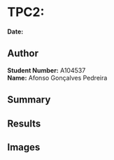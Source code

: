# TPC2: 
**Date:**
## Author  
**Student Number:** A104537  
**Name:** Afonso Gonçalves Pedreira  

## Summary  


## Results  


## Images  
